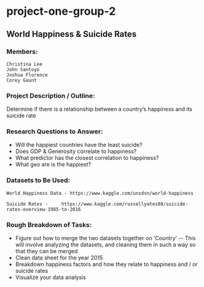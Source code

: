 # project-one-group-2

## World Happiness & Suicide Rates

### Members:
 	Christina Lee
	John Santoyo
	Joshua Florence
	Corey Gaunt

### Project Description / Outline:

Determine if there is a relationship between a country’s happiness and its suicide rate

### Research Questions to Answer:

- Will the happiest countries have the least suicide?
- Does GDP & Generosity correlate to happiness?
- What predictor has the closest correlation to happiness?
- What geo are is the happiest?

### Datasets to Be Used:

	World Happiness Data - https://www.kaggle.com/unsdsn/world-happiness

	Suicide Rates - 	https://www.kaggle.com/russellyates88/suicide-rates-overview-1985-to-2016

### Rough Breakdown of Tasks:

- Figure out how to merge the two datasets together on ‘Country’
-- This will involve analyzing the datasets, and cleaning them in such a way so that they can be merged
- Clean data sheet for the year 2015
- Breakdown happiness factors and how they relate to happiness and / or suicide rates
- Visualize your data analysis
